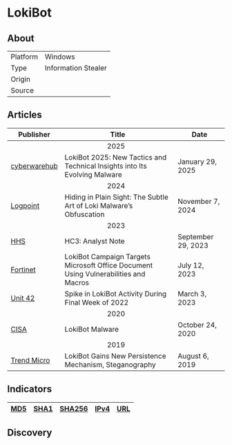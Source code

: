 <h1>LokiBot</h1>

<h2>About</h2>
<table>
  <tr>
    <td>Platform</td>
    <td>Windows</td>
  </tr>
  <tr>
    <td>Type</td>
    <td>Information Stealer</td>
  </tr>
  <tr>
    <td>Origin</td>
    <td></td>
  </tr>
  <tr>
    <td>Source</td>
    <td>
      <a href=""></a>
    </td>
  </tr>
</table>

<h2>Articles</h2>
<table>
  <thead>
    <tr>
      <th>Publisher</th>
      <th>Title</th>
      <th>Date</th>
    </tr>
  </thead>
  <tbody>
    <tr>
      <td colspan="100" align="center">2025</td>
    </tr>
    <tr>
      <td>
        <a href="https://cyberwarehub.com/blogs/lokibot-2025-new-tactics-and-technical-insights-into-its-evolving-malware">cyberwarehub</a>
      </td>
      <td>LokiBot 2025: New Tactics and Technical Insights into Its Evolving Malware</td>
      <td>January 29, 2025</td>
    </tr>
    <tr>
      <td colspan="100" align="center">2024</td>
    </tr>
    <tr>
      <td>
        <a href="https://www.logpoint.com/en/blog/emerging-threats/hiding-in-plain-sight-the-subtle-art-of-loki-malwares-obfuscation/">Logpoint</a>
      </td>
      <td>Hiding in Plain Sight: The Subtle Art of Loki Malware’s Obfuscation</td>
      <td>November 7, 2024</td>
    </tr>
    <tr>
      <td colspan="100" align="center">2023</td>
    </tr>
    <tr>
      <td>
        <a href="https://www.hhs.gov/sites/default/files/lokibot-malware-analyst-note-tlpclear.pdf">HHS</a>
      </td>
      <td>HC3: Analyst Note</td>
      <td>September 29, 2023</td>
    </tr>
    <tr>
      <td>
        <a href="https://www.fortinet.com/blog/threat-research/lokibot-targets-microsoft-office-document-using-vulnerabilities-and-macros">Fortinet</a>
      </td>
      <td>LokiBot Campaign Targets Microsoft Office Document Using Vulnerabilities and Macros</td>
      <td>July 12, 2023</td>
    </tr>
    <tr>
      <td>
        <a href="https://unit42.paloaltonetworks.com/lokibot-spike-analysis/">Unit 42</a>
      </td>
      <td>Spike in LokiBot Activity During Final Week of 2022</td>
      <td>March 3, 2023</td>
    </tr>
    <tr>
      <td colspan="100" align="center">2020</td>
    </tr>
    <tr>
      <td>
        <a href="https://www.cisa.gov/news-events/cybersecurity-advisories/aa20-266a">CISA</a>
      </td>
      <td>LokiBot Malware</td>
      <td>October 24, 2020</td>
    </tr>
    <tr>
      <td colspan="100" align="center">2019</td>
    </tr>
    <tr>
      <td>
        <a href="https://www.trendmicro.com/en_us/research/19/h/lokibot-gains-new-persistence-mechanism-uses-steganography-to-hide-its-tracks.html">Trend Micro</a>
      </td>
      <td>LokiBot Gains New Persistence Mechanism, Steganography</td>
      <td>August 6, 2019</td>
    </tr>
  </tbody>
</table>

<h2>Indicators</h2>
<table>
  <thead>
    <tr>
      <th>
        <a href="https://github.com/PudgyDragon/Threat-Intel/blob/main/All/Lokibot/samples.md5">MD5</a>
      </th>
      <th>
        <a href="https://github.com/PudgyDragon/Threat-Intel/blob/main/All/Lokibot/samples.sha1">SHA1</a>
      </th>
      <th>
        <a href="https://github.com/PudgyDragon/Threat-Intel/blob/main/All/Lokibot/samples.sha256">SHA256</a>
      </th>
      <th>
        <a href="https://github.com/PudgyDragon/Threat-Intel/blob/main/All/Lokibot/IPs.txt">IPv4</a>
      </th>
      <th>
        <a href="https://github.com/PudgyDragon/Threat-Intel/blob/main/All/Lokibot/url.txt">URL</a>
      </th>
    </tr>
  </thead>
</table>

<h2>Discovery</h2>
